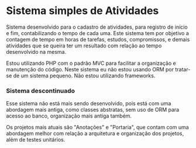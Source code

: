 # Sistema simples de Atividades

Sistema desenvolvido para o cadastro de atividades, para registro de início e fim, contabilizando o tempo de cada uma.
Este sistema tem por objetivo a contagem de tempo em horas de tarefas, estudos, compromissos, e demais atividades que se queira 
ter um resultado com relação ao tempo desenvolvido na mesma.

Estou utilizando PHP com o padrão MVC para facilitar a organização e manutenção do código. Neste sistema eu não estou usando ORM por tratar-se 
de um sistema pequeno. Não estou utilizando frameworks.

### Sistema descontinuado

Esse sistema não está mais sendo desenvolvido, pois está com uma abordagem mais antiga, como classes abstratas, sem uso de ORM para acesso 
ao banco, organização mais antiga também.

Os projetos mais atuais são "Anotações" e "Portaria", que contam com uma abordagem melhor com relação a arquitetura e organização 
dos projetos, além de testes unitários.